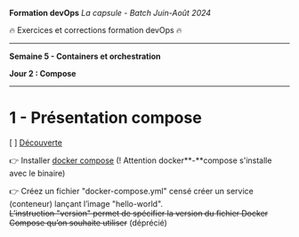 **Formation devOps**
_La capsule - Batch Juin-Août 2024_

:fire: Exercices et corrections formation devOps :fire:

---

**Semaine 5 - Containers et orchestration**

**Jour 2 : Compose**

---

# 1 - Présentation compose

[ ] <ins> Découverte </ins>

👉 Installer [docker compose](https://docs.docker.com/engine/install/linux) 
(! Attention docker**-**compose s'installe avec le binaire)

👉 Créez un fichier "docker-compose.yml" censé créer un service (conteneur) lançant l’image "hello-world".  
~~L’instruction "version" permet de spécifier la version du fichier Docker Compose qu’on souhaite utiliser~~ (déprécié)
